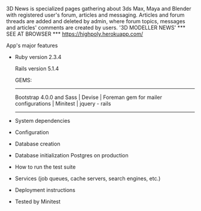 3D News  is specialized pages gathering about 3ds Max, Maya and Blender with registered user's forum, articles and messaging. Articles and forum threads are added and deleted by admin, where forum topics, messages and articles' comments are created by users. 
'3D MODELLER NEWS'
*** SEE AT BROWSER ***
https://highpoly.herokuapp.com/

App's major features

* Ruby version 2.3.4

  Rails version 5.1.4

  GEMS: 
  ______________________

  Bootstrap 4.0.0 and Sass |
  Devise |
  Foreman gem for mailer configurations |
  Minitest |
  jquery - rails 

  
  ______________________
  

* System dependencies

* Configuration

* Database creation

* Database initialization
Postgres on production

* How to run the test suite

* Services (job queues, cache servers, search engines, etc.)

* Deployment instructions

* Tested by Minitest
